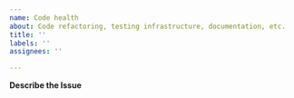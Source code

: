```yaml
---
name: Code health
about: Code refactoring, testing infrastructure, documentation, etc.
title: ''
labels: ''
assignees: ''

---
```


**Describe the Issue**
